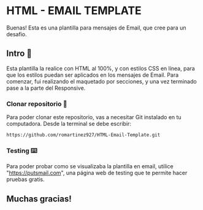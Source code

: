 # HTML - EMAIL TEMPLATE

Buenas! Esta es una plantilla para mensajes de Email, que cree para un desafio. 

## Intro 🚀

Esta plantilla la realice con HTML al 100%, y con estilos CSS en línea, para que los estilos puedan ser aplicados en los mensajes de Email.
Para comenzar, fui realizando el maquetado por secciones, y una vez terminado pase a la parte del Responsive. 

### Clonar repositorio 🔧

Para poder clonar este repositorio, vas a necesitar Git instalado en tu computadora. Desde la terminal se debe escribir: 

```
https://github.com/romartinez927/HTML-Email-Template.git
```


### Testing ⌨️

Para poder probar como se visualizaba la plantilla en email, utilice "https://putsmail.com", una página web de testing que te permite hacer pruebas gratis.

## Muchas gracias! 




